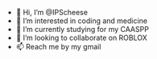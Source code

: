 - 👋 Hi, I’m @IPScheese
- 👀 I’m interested in coding and medicine
- 🌱 I’m currently studying for my CAASPP
- 💞️ I’m looking to collaborate on ROBLOX
- 📫 Reach me by my gmail

<!---
IPScheese/IPScheese is a ✨ special ✨ repository because its `README.md` (this file) appears on your GitHub profile.
You can click the Preview link to take a look at your changes.
--->
